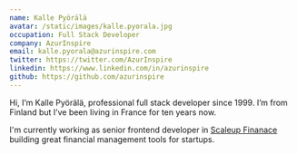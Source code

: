 ```yaml
---
name: Kalle Pyörälä
avatar: /static/images/kalle.pyorala.jpg
occupation: Full Stack Developer
company: AzurInspire
email: kalle.pyorala@azurinspire.com
twitter: https://twitter.com/AzurInspire
linkedin: https://www.linkedin.com/in/azurinspire
github: https://github.com/azurinspire
---
```


Hi, I’m Kalle Pyörälä, professional full stack developer since 1999. I’m from Finland but I’ve been living in France for ten years now.

I'm currently working as senior frontend developer in [Scaleup Finanace](https://www.scaleup.finance) building great financial management tools for startups.
